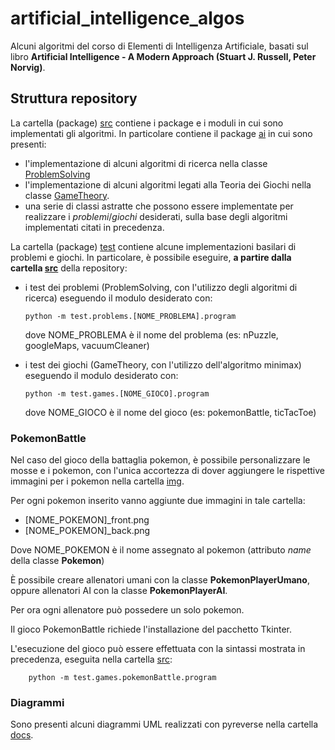 # artificial_intelligence_algos

Alcuni algoritmi del corso di Elementi di Intelligenza Artificiale, basati sul libro **Artificial Intelligence - A Modern Approach (Stuart J. Russell, Peter Norvig)**.

## Struttura repository
La cartella (package) [src](./src) contiene i package e i moduli in cui sono implementati gli algoritmi. In particolare contiene il package [ai](./src/ai/) in cui sono presenti:
- l'implementazione di alcuni algoritmi di ricerca nella classe [ProblemSolving](./src/ai/search/problemSolving.py)
- l'implementazione di alcuni algoritmi legati alla Teoria dei Giochi nella classe [GameTheory](./src/ai/games/gameTheory.py).
- una serie di classi astratte che possono essere implementate per realizzare i *problemi*/*giochi* desiderati, sulla base degli algoritmi implementati citati in precedenza.

La cartella (package) [test](./src/test) contiene alcune implementazioni basilari di problemi e giochi.
In particolare, è possibile eseguire, **a partire dalla cartella [src](./src)** della repository:
- i test dei problemi (ProblemSolving, con l'utilizzo degli algoritmi di ricerca) eseguendo il modulo desiderato con:
    
    ```
    python -m test.problems.[NOME_PROBLEMA].program
    ```
    
    dove NOME_PROBLEMA è il nome del problema (es: nPuzzle, googleMaps, vacuumCleaner)
- i test dei giochi (GameTheory, con l'utilizzo dell'algoritmo minimax) eseguendo il modulo desiderato con:
    
    ```
    python -m test.games.[NOME_GIOCO].program
    ```
    
    dove NOME_GIOCO è il nome del gioco (es: pokemonBattle, ticTacToe)

### PokemonBattle
Nel caso del gioco della battaglia pokemon, è possibile personalizzare le mosse e i pokemon, con l'unica accortezza di dover aggiungere le rispettive immagini per i pokemon nella cartella [img](./src/test/games/pokemonBattle/img).

Per ogni pokemon inserito vanno aggiunte due immagini in tale cartella:
- [NOME_POKEMON]_front.png
- [NOME_POKEMON]_back.png

Dove NOME_POKEMON è il nome assegnato al pokemon (attributo *name* della classe **Pokemon**)

È possibile creare allenatori umani con la classe **PokemonPlayerUmano**, oppure allenatori AI con la classe **PokemonPlayerAI**.

Per ora ogni allenatore può possedere un solo pokemon.

Il gioco PokemonBattle richiede l'installazione del pacchetto Tkinter.

L'esecuzione del gioco può essere effettuata con la sintassi mostrata in precedenza, eseguita nella cartella [src](./src):
    
```
    python -m test.games.pokemonBattle.program
```

### Diagrammi
Sono presenti alcuni diagrammi UML realizzati con pyreverse nella cartella [docs](./docs).